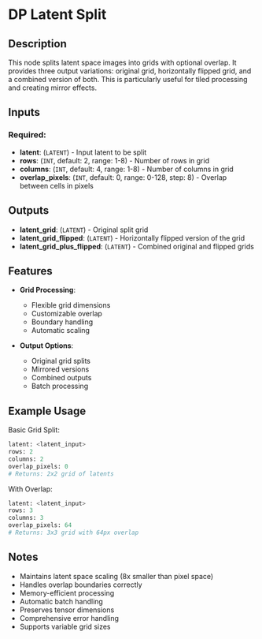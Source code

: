 # DP Latent Split

## Description

This node splits latent space images into grids with optional overlap. It provides three output variations: original grid, horizontally flipped grid, and a combined version of both. This is particularly useful for tiled processing and creating mirror effects.

## Inputs

### Required:
- **latent**: (`LATENT`) - Input latent to be split
- **rows**: (`INT`, default: 2, range: 1-8) - Number of rows in grid
- **columns**: (`INT`, default: 4, range: 1-8) - Number of columns in grid
- **overlap_pixels**: (`INT`, default: 0, range: 0-128, step: 8) - Overlap between cells in pixels

## Outputs

- **latent_grid**: (`LATENT`) - Original split grid
- **latent_grid_flipped**: (`LATENT`) - Horizontally flipped version of the grid
- **latent_grid_plus_flipped**: (`LATENT`) - Combined original and flipped grids

## Features

- **Grid Processing**:
  - Flexible grid dimensions
  - Customizable overlap
  - Boundary handling
  - Automatic scaling

- **Output Options**:
  - Original grid splits
  - Mirrored versions
  - Combined outputs
  - Batch processing

## Example Usage

Basic Grid Split:
```python
latent: <latent_input>
rows: 2
columns: 2
overlap_pixels: 0
# Returns: 2x2 grid of latents
```

With Overlap:
```python
latent: <latent_input>
rows: 3
columns: 3
overlap_pixels: 64
# Returns: 3x3 grid with 64px overlap
```

## Notes

- Maintains latent space scaling (8x smaller than pixel space)
- Handles overlap boundaries correctly
- Memory-efficient processing
- Automatic batch handling
- Preserves tensor dimensions
- Comprehensive error handling
- Supports variable grid sizes
